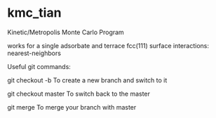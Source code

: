 # kmc_tian
Kinetic/Metropolis Monte Carlo Program

works for a single adsorbate and terrace fcc(111) surface
interactions: nearest-neighbors

Useful git commands:

git checkout -b <name>
To create a new branch and switch to it

git checkout master
To switch back to the master

git merge <name>
To merge your branch with master 
